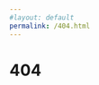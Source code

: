 ```yaml
---
#layout: default
permalink: /404.html
---
```

# 404

<!--
<object type="image/svg+xml" data="image.svg">
  SVG not supported
</object>
-->
